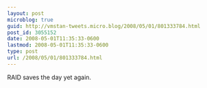 ```yaml
---
layout: post
microblog: true
guid: http://vmstan-tweets.micro.blog/2008/05/01/801333784.html
post_id: 3055152
date: 2008-05-01T11:35:33-0600
lastmod: 2008-05-01T11:35:33-0600
type: post
url: /2008/05/01/801333784.html
---
```

RAID saves the day yet again.
